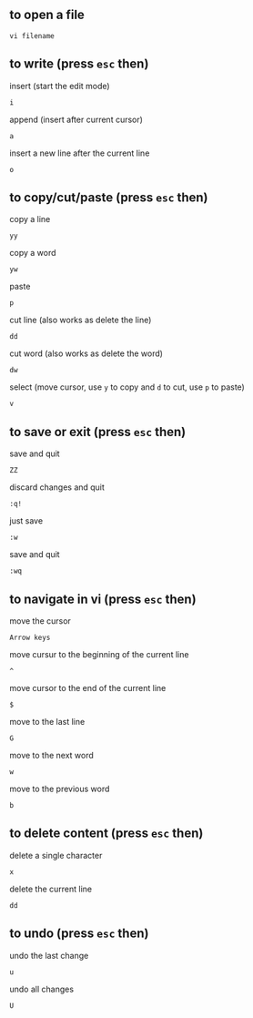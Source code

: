 ## to open a file
```
vi filename
```

## to write (press `esc` then)
insert (start the edit mode)
```
i
```
append (insert after current cursor)
```
a
```
insert a new line after the current line
```
o
```

## to copy/cut/paste (press `esc` then)
copy a line
```
yy
```
copy a word
```
yw
```
paste
```
p
```
cut line (also works as delete the line)
```
dd
```
cut word (also works as delete the word)
```
dw
```
select (move cursor, use `y` to copy and `d` to cut, use `p` to paste)

```
v
```

## to save or exit (press `esc` then)

save and quit
```
ZZ
```

discard changes and quit
```
:q!
```

just save
```
:w
```

save and quit
```
:wq
```

## to navigate in vi (press `esc` then)

move the cursor
```
Arrow keys
```
move cursur to the beginning of the current line
```
^
```
move cursor to the end of the current line
```
$
```
move to the last line
```
G
```
move to the next word
```
w
```
move to the previous word
```
b
```

## to delete content (press `esc` then)

delete a single character
```
x
```
delete the current line
```
dd
```

## to undo (press `esc` then)

undo the last change
```
u
```
undo all changes
```
U
```
